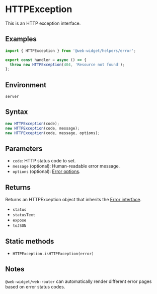 # HTTPException

This is an HTTP exception interface.

## Examples

```ts
import { HTTPException } from '@web-widget/helpers/error';

export const handler = async () => {
  throw new HTTPException(404, 'Resource not found');
};
```

## Environment

`server`

## Syntax

```ts
new HTTPException(code);
new HTTPException(code, message);
new HTTPException(code, message, options);
```

## Parameters

- `code`: HTTP status code to set.
- `message` (optional): Human-readable error message.
- `options` (optional): [Error options](https://developer.mozilla.org/docs/Web/JavaScript/Reference/Global_Objects/Error/Error#options).

## Returns

Returns an HTTPException object that inherits the [Error interface](https://developer.mozilla.org/docs/Web/JavaScript/Reference/Global_Objects/Error/Error).

- `status`
- `statusText`
- `expose`
- `toJSON`

## Static methods

- `HTTPException.isHTTPException(error)`

## Notes

`@web-widget/web-router` can automatically render different error pages based on error status codes.
